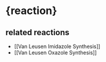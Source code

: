 # {reaction}

## related reactions
- [[Van Leusen Imidazole Synthesis]]
- [[Van Leusen Oxazole Synthesis]]